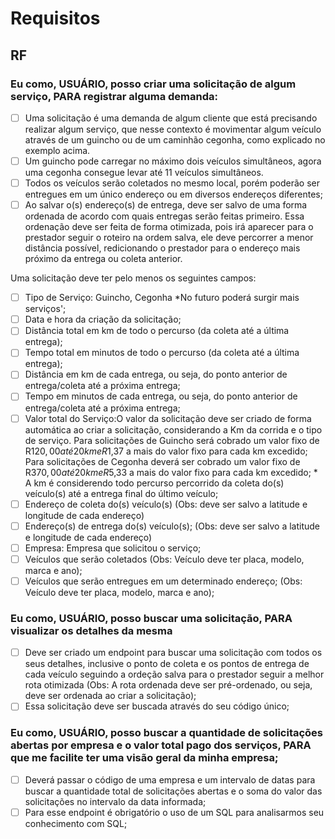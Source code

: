 # Requisitos

## RF

### Eu como, USUÁRIO, posso criar uma solicitação de algum serviço, PARA registrar alguma demanda:

- [ ] Uma solicitação é uma demanda de algum cliente que está precisando realizar algum serviço, que nesse contexto é movimentar algum veículo através de um guincho ou de um caminhão cegonha, como explicado no exemplo acima.
- [ ] Um guincho pode carregar no máximo dois veículos simultâneos, agora uma cegonha consegue levar até 11 veículos simultâneos.
- [ ] Todos os veículos serão coletados no mesmo local, porém poderão ser entregues em um único endereço ou em diversos endereços diferentes;
- [ ] Ao salvar o(s) endereço(s) de entrega, deve ser salvo de uma forma ordenada de acordo com quais entregas serão feitas primeiro. Essa ordenação deve ser feita de forma otimizada, pois irá aparecer para o prestador seguir o roteiro na ordem salva, ele deve percorrer a menor distância possível, redicionando o prestador para o endereço mais próximo da entrega ou coleta anterior.

Uma solicitação deve ter pelo menos os seguintes campos:

- [ ] Tipo de Serviço: Guincho, Cegonha \*No futuro poderá surgir mais serviços';
- [ ] Data e hora da criação da solicitação;
- [ ] Distância total em km de todo o percurso (da coleta até a última entrega);
- [ ] Tempo total em minutos de todo o percurso (da coleta até a última entrega);
- [ ] Distância em km de cada entrega, ou seja, do ponto anterior de entrega/coleta até a próxima entrega;
- [ ] Tempo em minutos de cada entrega, ou seja, do ponto anterior de entrega/coleta até a próxima entrega;
- [ ] Valor total do Serviço:O valor da solicitação deve ser criado de forma automática ao criar a solicitação, considerando a Km da corrida e o tipo de serviço. Para solicitações de Guincho será cobrado um valor fixo de R$120,00 até 20km e R$1,37 a mais do valor fixo para cada km excedido; Para solicitações de Cegonha deverá ser cobrado um valor fixo de R$370,00 até 20km e R$5,33 a mais do valor fixo para cada km excedido; \* A km é considerendo todo percurso percorrido da coleta do(s) veículo(s) até a entrega final do último veículo;
- [ ] Endereço de coleta do(s) veículo(s) (Obs: deve ser salvo a latitude e longitude de cada endereço)
- [ ] Endereço(s) de entrega do(s) veículo(s); (Obs: deve ser salvo a latitude e longitude de cada endereço)
- [ ] Empresa: Empresa que solicitou o serviço;
- [ ] Veículos que serão coletados (Obs: Veículo deve ter placa, modelo, marca e ano);
- [ ] Veículos que serão entregues em um determinado endereço; (Obs: Veículo deve ter placa, modelo, marca e ano);

### Eu como, USUÁRIO, posso buscar uma solicitação, PARA visualizar os detalhes da mesma

- [ ] Deve ser criado um endpoint para buscar uma solicitação com todos os seus detalhes, inclusive o ponto de coleta e os pontos de entrega de cada veículo seguindo a ordeção salva para o prestador seguir a melhor rota otimizada (Obs: A rota ordenada deve ser pré-ordenado, ou seja, deve ser ordenada ao criar a solicitação);
- [ ] Essa solicitação deve ser buscada através do seu código único;

### Eu como, USUÁRIO, posso buscar a quantidade de solicitações abertas por empresa e o valor total pago dos serviços, PARA que me facilite ter uma visão geral da minha empresa;

- [ ] Deverá passar o código de uma empresa e um intervalo de datas para buscar a quantidade total de solicitações abertas e o soma do valor das solicitações no intervalo da data informada;
- [ ] Para esse endpoint é obrigatório o uso de um SQL para analisarmos seu conhecimento com SQL;
